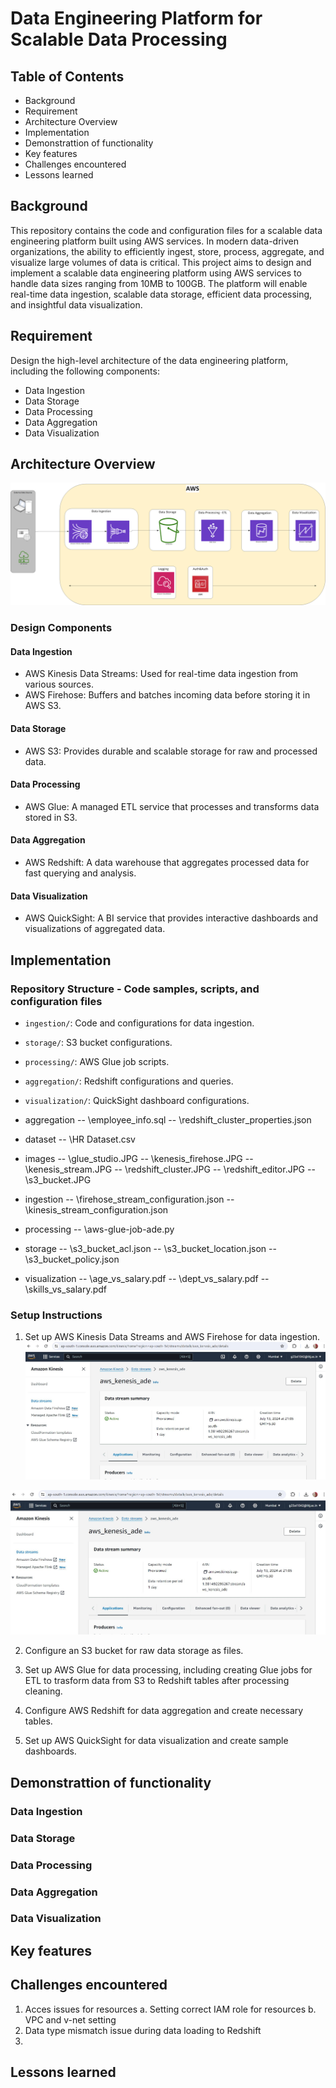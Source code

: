 # Data Engineering Platform for Scalable Data Processing

## Table of Contents
- Background
- Requirement
- Architecture Overview
- Implementation
- Demonstrattion of functionality
- Key features
- Challenges encountered
- Lessons learned

## Background
This repository contains the code and configuration files for a
scalable data engineering platform built using AWS services.
In modern data-driven organizations, the ability to efficiently
ingest, store, process, aggregate, and visualize large volumes of data
is critical. This project aims to design and implement a scalable data
engineering platform using AWS services to handle data sizes ranging
from 10MB to 100GB. The platform will enable real-time data ingestion,
scalable data storage, efficient data processing, and insightful data
visualization.

## Requirement
Design the high-level architecture of the data engineering platform, including the following components:
   - Data Ingestion
   - Data Storage
   - Data Processing
   - Data Aggregation
   - Data Visualization


## Architecture Overview
![Architecture Diagram](/Architechture-diagram.png)

### Design Components
#### Data Ingestion
- AWS Kinesis Data Streams: Used for real-time data ingestion from
various sources.
- AWS Firehose: Buffers and batches incoming data before storing it in AWS S3.

#### Data Storage
- AWS S3: Provides durable and scalable storage for raw and processed data.

#### Data Processing
- AWS Glue: A managed ETL service that processes and transforms data
stored in S3.

#### Data Aggregation
- AWS Redshift: A data warehouse that aggregates processed data for
fast querying and analysis.

#### Data Visualization
- AWS QuickSight: A BI service that provides interactive dashboards
and visualizations of aggregated data.


## Implementation
### Repository Structure - Code samples, scripts, and configuration files

- `ingestion/`: Code and configurations for data ingestion.
- `storage/`: S3 bucket configurations.
- `processing/`: AWS Glue job scripts.
- `aggregation/`: Redshift configurations and queries.
- `visualization/`: QuickSight dashboard configurations.


- aggregation
-- \employee_info.sql
-- \redshift_cluster_properties.json
- dataset
-- \HR Dataset.csv
- images
-- \glue_studio.JPG
-- \kenesis_firehose.JPG
-- \kenesis_stream.JPG
-- \redshift_cluster.JPG
-- \redshift_editor.JPG
-- \s3_bucket.JPG
- ingestion
-- \firehose_stream_configuration.json
-- \kinesis_stream_configuration.json
- processing
-- \aws-glue-job-ade.py
- storage
-- \s3_bucket_acl.json
-- \s3_bucket_location.json
-- \s3_bucket_policy.json
- visualization
-- \age_vs_salary.pdf
-- \dept_vs_salary.pdf
-- \skills_vs_salary.pdf

### Setup Instructions

1. Set up AWS Kinesis Data Streams and AWS Firehose for data ingestion.
![Kenesis Data Stream](./images/kenesis_stream.JPG)

![Kenesis Data Stream](./images/kenesis_stream.JPG)

2. Configure an S3 bucket for raw data storage as files.



3. Set up AWS Glue for data processing, including creating Glue jobs for ETL 
    to trasform data from S3 to Redshift tables after processing cleaning.
4. Configure AWS Redshift for data aggregation and create necessary tables.
5. Set up AWS QuickSight for data visualization and create sample dashboards.


## Demonstrattion of functionality
### Data Ingestion
### Data Storage
### Data Processing
### Data Aggregation
### Data Visualization


## Key features

## Challenges encountered
1. Acces issues for resources
    a. Setting correct IAM role for resources
    b. VPC and v-net setting
2. Data type mismatch issue during data loading to Redshift
3. 

## Lessons learned





